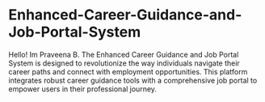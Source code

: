 # Enhanced-Career-Guidance-and-Job-Portal-System
Hello! Im Praveena B. The Enhanced Career Guidance and Job Portal System is designed to revolutionize the way individuals navigate their career paths and connect with employment opportunities. This platform integrates robust career guidance tools with a comprehensive job portal to empower users in their professional journey.
